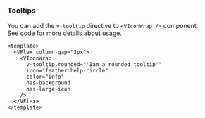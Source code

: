 ### Tooltips

You can add the `v-tooltip` directive to `<VIconWrap />` component.  
See code for more details about usage.

<!--code-->

```vue
<template>
  <VFlex column-gap="3px">
    <VIconWrap
      v-tooltip.rounded="'Iam a rounded tooltip'"
      icon="feather:help-circle"
      color="info"
      has-background
      has-large-icon
    />
  </VFlex>
</template>
```

<!--/code-->

<!--example-->

<div>
  <VFlex column-gap="3px">
    <VIconWrap
      v-tooltip.rounded="'Iam a rounded tooltip'"
      icon="feather:help-circle"
      color="info"
      has-background
      has-large-icon
    />
    <VIconWrap
      v-tooltip.info.rounded="'Iam a rounded tooltip'"
      icon="bi:question-lg"
      color="info"
    />
  </VFlex>
</div>

<!--/example-->
